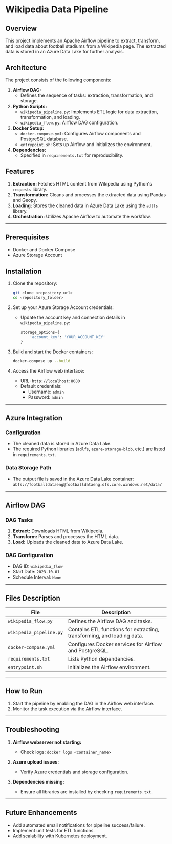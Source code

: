 # Wikipedia Data Pipeline

## Overview

This project implements an Apache Airflow pipeline to extract, transform, and load data about football stadiums from a Wikipedia page. The extracted data is stored in an Azure Data Lake for further analysis.

## Architecture

The project consists of the following components:

1. **Airflow DAG:**
   - Defines the sequence of tasks: extraction, transformation, and storage.
2. **Python Scripts:**
   - `wikipedia_pipeline.py`: Implements ETL logic for data extraction, transformation, and loading.
   - `wikipedia_flow.py`: Airflow DAG configuration.
3. **Docker Setup:**
   - `docker-compose.yml`: Configures Airflow components and PostgreSQL database.
   - `entrypoint.sh`: Sets up Airflow and initializes the environment.
4. **Dependencies:**
   - Specified in `requirements.txt` for reproducibility.

## Features

1. **Extraction:** Fetches HTML content from Wikipedia using Python's `requests` library.
2. **Transformation:** Cleans and processes the extracted data using Pandas and Geopy.
3. **Loading:** Stores the cleaned data in Azure Data Lake using the `adlfs` library.
4. **Orchestration:** Utilizes Apache Airflow to automate the workflow.

---

## Prerequisites

- Docker and Docker Compose
- Azure Storage Account

## Installation

1. Clone the repository:

   ```bash
   git clone <repository_url>
   cd <repository_folder>
   ```

2. Set up your Azure Storage Account credentials:

   - Update the account key and connection details in `wikipedia_pipeline.py`:

     ```python
     storage_options={
         'account_key': 'YOUR_ACCOUNT_KEY'
     }
     ```

3. Build and start the Docker containers:

   ```bash
   docker-compose up --build
   ```

4. Access the Airflow web interface:

   - URL: `http://localhost:8080`
   - Default credentials:
     - Username: `admin`
     - Password: `admin`

---

## Azure Integration

### Configuration

- The cleaned data is stored in Azure Data Lake.
- The required Python libraries (`adlfs`, `azure-storage-blob`, etc.) are listed in `requirements.txt`.

### Data Storage Path

- The output file is saved in the Azure Data Lake container:
  `abfs://footballdataeng@footballdataeng.dfs.core.windows.net/data/`

---

## Airflow DAG

### DAG Tasks

1. **Extract:** Downloads HTML from Wikipedia.
2. **Transform:** Parses and processes the HTML data.
3. **Load:** Uploads the cleaned data to Azure Data Lake.

### DAG Configuration

- DAG ID: `wikipedia_flow`
- Start Date: `2023-10-01`
- Schedule Interval: `None`

---

## Files Description

| File                 | Description                                                  |
|----------------------|--------------------------------------------------------------|
| `wikipedia_flow.py`  | Defines the Airflow DAG and tasks.                           |
| `wikipedia_pipeline.py` | Contains ETL functions for extracting, transforming, and loading data. |
| `docker-compose.yml` | Configures Docker services for Airflow and PostgreSQL.       |
| `requirements.txt`   | Lists Python dependencies.                                   |
| `entrypoint.sh`      | Initializes the Airflow environment.                         |

---

## How to Run

1. Start the pipeline by enabling the DAG in the Airflow web interface.
2. Monitor the task execution via the Airflow interface.

---

## Troubleshooting

1. **Airflow webserver not starting:**
   - Check logs: `docker logs <container_name>`

2. **Azure upload issues:**
   - Verify Azure credentials and storage configuration.

3. **Dependencies missing:**
   - Ensure all libraries are installed by checking `requirements.txt`.

---

## Future Enhancements

- Add automated email notifications for pipeline success/failure.
- Implement unit tests for ETL functions.
- Add scalability with Kubernetes deployment.
